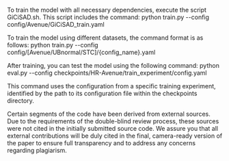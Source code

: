 To train the model with all necessary dependencies, execute the script GiCiSAD.sh. 
This script includes the command:
python train.py --config config/Avenue/GiCiSAD_train.yaml

To train the model using different datasets, the command format is as follows:
python train.py --config config/[Avenue/UBnormal/STC]/{config_name}.yaml

After training, you can test the model using the following command:
python eval.py --config checkpoints/HR-Avenue/train_experiment/config.yaml

This command uses the configuration from a specific training experiment, 
identified by the path to its configuration file within the checkpoints directory.

Certain segments of the code have been derived from external sources. 
Due to the requirements of the double-blind review process, these sources were not cited in the initially submitted source code.
We assure you that all external contributions will be duly cited in the final, 
camera-ready version of the paper to ensure full transparency and to address any concerns regarding plagiarism.
